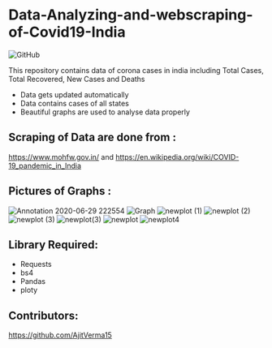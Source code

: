 # Data-Analyzing-and-webscraping-of-Covid19-India
![GitHub](https://img.shields.io/github/license/AjitVerma15/Data-Analyzing-and-webscraping-of-Covid19-India?style=plastic)

This repository contains data of corona cases in india including Total Cases, Total Recovered, New Cases and Deaths
- Data gets updated automatically 
- Data contains cases of all states
- Beautiful graphs are used to analyse data properly


## Scraping of Data are done from :
https://www.mohfw.gov.in/ and https://en.wikipedia.org/wiki/COVID-19_pandemic_in_India

## Pictures of Graphs :
![Annotation 2020-06-29 222554](https://user-images.githubusercontent.com/53833570/86036232-36a82180-ba5b-11ea-921b-10b4dd08a049.png)
![Graph](https://user-images.githubusercontent.com/53833570/86036345-58a1a400-ba5b-11ea-8436-c5fb2719e837.png)
![newplot (1)](https://user-images.githubusercontent.com/53833570/86036349-59d2d100-ba5b-11ea-9727-8d16e8d58945.png)
![newplot (2)](https://user-images.githubusercontent.com/53833570/86036351-59d2d100-ba5b-11ea-8a5e-ab84f01ccd0a.png)
![newplot (3)](https://user-images.githubusercontent.com/53833570/86036356-5b03fe00-ba5b-11ea-9941-692e987a8785.png)
![newplot(3)](https://user-images.githubusercontent.com/53833570/86036357-5b9c9480-ba5b-11ea-9cca-d66439110c39.png)
![newplot](https://user-images.githubusercontent.com/53833570/86036359-5b9c9480-ba5b-11ea-9976-41762ed23295.png)
![newplot4](https://user-images.githubusercontent.com/53833570/86036361-5c352b00-ba5b-11ea-9366-20b48ac0437d.png)

## Library Required:
- Requests
- bs4
- Pandas
- ploty

## Contributors:
https://github.com/AjitVerma15

